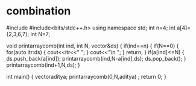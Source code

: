 # combination


#include<iostream>
#include<bits/stdc++.h>
using namespace std;
int n=4;
int a[4]={2,3,6,7};
int N=7;

void printarraycomb(int ind, int N, vector<int>&ds)
{
    if(ind==n)
    {
        if(N==0)
        {
            for(auto itr:ds)
            {
                cout<<itr<<" ";
            }
         cout<<"\n ";
        }
        return;
    }
    if(a[ind]<=N)
    {
        ds.push_back(a[ind]);
    printarraycomb(ind,N-a[ind],ds);
    ds.pop_back();
    }
   printarraycomb(ind+1,N,ds);
}

int main()
{
    vector<int>aditya;
      printarraycomb(0,N,aditya)   ;
    return 0;
}
